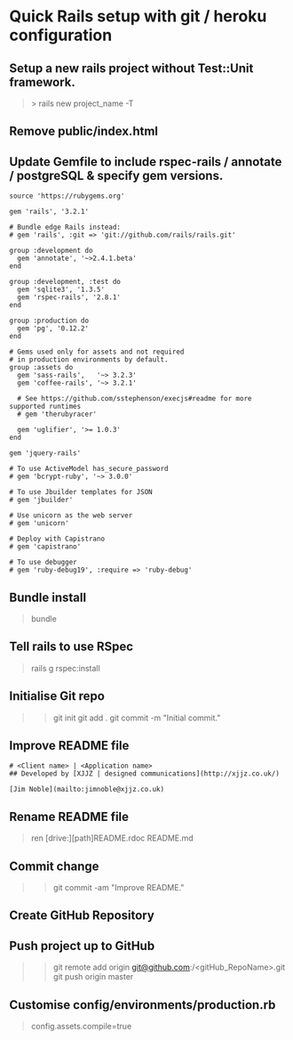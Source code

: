 # Quick Rails setup with git / heroku configuration

## Setup a new rails project without Test::Unit framework.
>\> rails new project_name -T

## Remove public/index.html

## Update Gemfile to include rspec-rails / annotate / postgreSQL & specify gem versions.

    source 'https://rubygems.org'

    gem 'rails', '3.2.1'

    # Bundle edge Rails instead:
    # gem 'rails', :git => 'git://github.com/rails/rails.git'

    group :development do
      gem 'annotate', '~>2.4.1.beta'
    end

    group :development, :test do
      gem 'sqlite3', '1.3.5'
      gem 'rspec-rails', '2.8.1'
    end

    group :production do
      gem 'pg', '0.12.2'
    end

    # Gems used only for assets and not required
    # in production environments by default.
    group :assets do
      gem 'sass-rails',   '~> 3.2.3'
      gem 'coffee-rails', '~> 3.2.1'

      # See https://github.com/sstephenson/execjs#readme for more supported runtimes
      # gem 'therubyracer'

      gem 'uglifier', '>= 1.0.3'
    end

    gem 'jquery-rails'

    # To use ActiveModel has_secure_password
    # gem 'bcrypt-ruby', '~> 3.0.0'

    # To use Jbuilder templates for JSON
    # gem 'jbuilder'

    # Use unicorn as the web server
    # gem 'unicorn'

    # Deploy with Capistrano
    # gem 'capistrano'

    # To use debugger
    # gem 'ruby-debug19', :require => 'ruby-debug'

## Bundle install
> bundle

## Tell rails to use RSpec
> rails g rspec:install

## Initialise Git repo
>> git init
>> git add .
>> git commit -m "Initial commit."

## Improve README file
    # <Client name> | <Application name>
    ## Developed by [XJJZ | designed communications](http://xjjz.co.uk/)

    [Jim Noble](mailto:jimnoble@xjjz.co.uk)

## Rename README file
> ren [drive:][path]README.rdoc README.md

## Commit change
>> git commit -am "Improve README."

## Create GitHub Repository

## Push project up to GitHub
>> git remote add origin git@github.com:<uesrname>/<gitHub_RepoName>.git
>> git push origin master

## Customise config/environments/production.rb
> config.assets.compile=true

